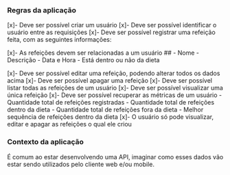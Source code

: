 
### Regras da aplicação

[x]- Deve ser possível criar um usuário
[x]- Deve ser possível identificar o usuário entre as requisições
[x]- Deve ser possível registrar uma refeição feita, com as seguintes informações:
    
[x]- As refeições devem ser relacionadas a um usuário ## 
    - Nome
    - Descrição
    - Data e Hora
    - Está dentro ou não da dieta

[x]- Deve ser possível editar uma refeição, podendo alterar todos os dados acima
[x]- Deve ser possível apagar uma refeição
[x]- Deve ser possível listar todas as refeições de um usuário
[x]- Deve ser possível visualizar uma única refeição
[x]- Deve ser possível recuperar as métricas de um usuário
    - Quantidade total de refeições registradas
    - Quantidade total de refeições dentro da dieta
    - Quantidade total de refeições fora da dieta
    - Melhor sequência de refeições dentro da dieta
[x]- O usuário só pode visualizar, editar e apagar as refeições o qual ele criou

### Contexto da aplicação

É comum ao estar desenvolvendo uma API, imaginar como esses dados vão estar sendo utilizados pelo cliente web e/ou mobile.